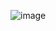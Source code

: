 ![image](https://user-images.githubusercontent.com/63789702/186236285-df6c909c-8e86-4dda-acbc-2ba0fff73bb3.png)
